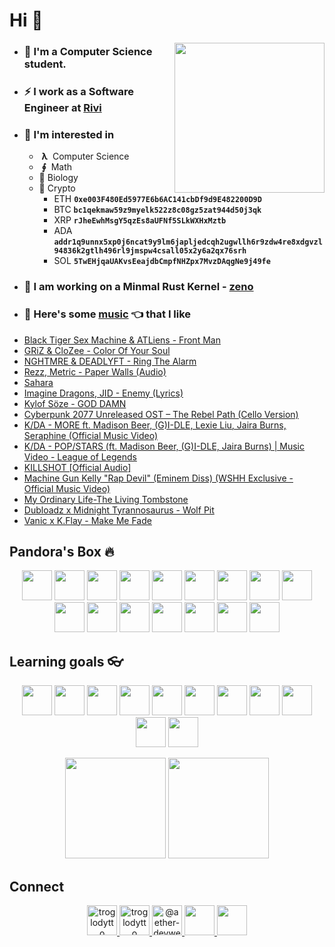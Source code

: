 # Hi 👋

<img align='right' src="https://cutt.ly/lnfmbqL" width="240">

- ### **🏫 I'm a Computer Science student.**
- ### ⚡ **I work as a Software Engineer at [Rivi](https://rivi.co/)**
- ### 🤔 **I'm interested in**
    - &nbsp;**λ**&nbsp; Computer Science
    - &nbsp;**∮**&nbsp; Math
    - 🧠 Biology
    - 🔑 Crypto 
        - ETH **`0xe003F480Ed5977E6b6AC141cbDf9d9E482200D9D`**
        - BTC **`bc1qekmaw59z9myelk522z8c08gz5zat944d50j3qk`**
        - XRP **`rJheEwhMsgY5qzEs8aUFNf5SLkWXHxMztb`**
        - ADA **`addr1q9unnx5xp0j6ncat9y9lm6japljedcqh2ugwllh6r9zdw4re8xdgvzl94836k2gtlh496rl9jmspw4csall05x2y6a2qx76srh`**
        - SOL **`5TwEHjqaUAKvsEeajdbCmpfNHZpx7MvzDAqgNe9j49fe`**
- ### 🦄 **I am working on a Minmal Rust Kernel - [zeno](https://github.com/aether-devweb/zeno)**
- ### 🎵 **Here's some [music](https://youtube.com/playlist?list=PLuWs5sMPaxNj2aS1MtLMgcUsNuldIeynG) 👈 that I like**
    <!-- BLOG-POST-LIST:START -->
- [Black Tiger Sex Machine &amp; ATLiens - Front Man](https://www.youtube.com/watch?v=06t-xFodC9k)
- [GRiZ &amp; CloZee - Color Of Your Soul](https://www.youtube.com/watch?v=vgSVHDNG_Ug)
- [NGHTMRE &amp; DEADLYFT - Ring The Alarm](https://www.youtube.com/watch?v=zbc8eiYWvJM)
- [Rezz, Metric - Paper Walls &lpar;Audio&rpar;](https://www.youtube.com/watch?v=U8viwfH5-nQ)
- [Sahara](https://www.youtube.com/watch?v=kvHvxKHYMBA)
- [Imagine Dragons, JID - Enemy &lpar;Lyrics&rpar;](https://www.youtube.com/watch?v=QOQlBgKxc5w)
- [Kylof Söze - GOD DAMN](https://www.youtube.com/watch?v=gB5jHsOg8PI)
- [Cyberpunk 2077 Unreleased OST – The Rebel Path &lpar;Cello Version&rpar;](https://www.youtube.com/watch?v=AGsjA1pXajk)
- [K/DA - MORE ft. Madison Beer, &lpar;G&rpar;I-DLE, Lexie Liu, Jaira Burns, Seraphine &lpar;Official Music Video&rpar;](https://www.youtube.com/watch?v=3VTkBuxU4yk)
- [K/DA - POP/STARS &lpar;ft. Madison Beer, &lpar;G&rpar;I-DLE, Jaira Burns&rpar; | Music Video - League of Legends](https://www.youtube.com/watch?v=UOxkGD8qRB4)
- [KILLSHOT [Official Audio]](https://www.youtube.com/watch?v=FxQTY-W6GIo)
- [Machine Gun Kelly &quot;Rap Devil&quot; &lpar;Eminem Diss&rpar; &lpar;WSHH Exclusive - Official Music Video&rpar;](https://www.youtube.com/watch?v=Fp0BScQSSvg)
- [My Ordinary Life-The Living Tombstone](https://www.youtube.com/watch?v=9Zj0JOHJR-s)
- [Dubloadz x Midnight Tyrannosaurus - Wolf Pit](https://www.youtube.com/watch?v=fJM7Vvngf5k)
- [Vanic x K.Flay - Make Me Fade](https://www.youtube.com/watch?v=8Er6l7UOnbI)
<!-- BLOG-POST-LIST:END -->

## Pandora's Box 🔥

<p align="center">
    <img height="48" width="48" src="https://cutt.ly/qhUXKYp" />
    <img height="48" width="48" src="https://cutt.ly/phUXVJx" />
    <img height="48" width="48" src="https://cutt.ly/1hUX1az" />
    <img height="48" width="48" src="https://cutt.ly/BvOKUon" />
    <img height="48" width="48" src="https://cutt.ly/0vOK6Xf" />
    <img height="48" width="48" src="https://cutt.ly/DhUX4hd" />
    <img height="48" width="48" src="https://cutt.ly/xhUCyFt" />
    <img height="48" width="48" src="https://cutt.ly/ohUXfm2" />
    <img height="48" width="48" src="https://cutt.ly/dhUZ9V9" />
    <img height="48" width="48" src="/Docker.svg" />
    <img height="48" width="48" src="https://www.vectorlogo.zone/logos/mysql/mysql-icon.svg" />
    <img height="48" width="48" src="https://www.vectorlogo.zone/logos/postgresql/postgresql-icon.svg" />
    <img height="48" width="48" src="https://www.vectorlogo.zone/logos/mongodb/mongodb-icon.svg" />
    <img height="48" width="48" src="https://www.vectorlogo.zone/logos/google_cloud/google_cloud-icon.svg" />
    <img height="48" width="48" src="https://www.vectorlogo.zone/logos/graphql/graphql-icon.svg" />
    <img height="48" width="48" src="https://www.vectorlogo.zone/logos/ethereum/ethereum-icon.svg" />    
</p>


## Learning goals 👓

<p align="center">
    <img height="48" width="48" src="https://cutt.ly/kvOLjhg" />
    <img height="48" width="48" src="https://cutt.ly/DhUXg0n" />
    <img height="48" width="48" src="https://www.vectorlogo.zone/logos/android/android-icon.svg" />
    <img height="48" width="48" src="https://cutt.ly/ohUXkQ6" />
    <img height="48" width="48" src="https://www.vectorlogo.zone/logos/kotlinlang/kotlinlang-icon.svg" />
    <img height="48" width="48" src="https://cutt.ly/jmyM6jn" />
    <img height="48" width="48" src="/Phoenix.svg" />
    <img height="48" width="48" src="https://www.vectorlogo.zone/logos/elixir-lang/elixir-lang-icon.svg" />
    <img height="48" width="48" src="https://www.vectorlogo.zone/logos/firebase/firebase-icon.svg" />
    <img height="48" width="48" src="https://graphql-engine-cdn.hasura.io/img/hasura_icon_black.svg" />
    <img height="48" width="48" src="https://www.vectorlogo.zone/logos/kubernetes/kubernetes-icon.svg" />
</p>


<p align="center">
<img height="161" src="https://github-readme-stats.vercel.app/api?username=troglodytto&count_private=true&show_icons=true&hide=issues&theme=vue&custom_title=My%20Github%20Stats&border_color=41b883&border_radius=16"></img>
<img height="161" src="https://github-readme-stats.vercel.app/api/top-langs?username=troglodytto&show_icons=true&locale=en&layout=compact&hide=php,html,scss&theme=vue&border_color=41b883&border_radius=16"></img>
</p>

## Connect
<p align="center">
  <a href="https://twitter.com/troglodytto" target="blank">
    <img src="https://cutt.ly/mnfmrxh" alt="troglodytto" height="48" />
  </a>
  <a href="https://instagram.com/troglodytto" target="blank">
    <img src="https://cutt.ly/CnfmoSv" alt="troglodytto" height="48" />
  </a>
  <a href="https://medium.com/@troglodytto" target="blank">
    <img src="https://cutt.ly/gnfmabL" alt="@aether-devweb" height="48" />
  </a>
  <a href="https://dev.to/troglodytto">
    <img src="https://d2fltix0v2e0sb.cloudfront.net/dev-rainbow.svg" height="48" />
  <a/>
  <a href="https://gitlab.com/troglodytto">
    <img src="https://www.vectorlogo.zone/logos/gitlab/gitlab-icon.svg" height="48" />
  <a/>
</p>
